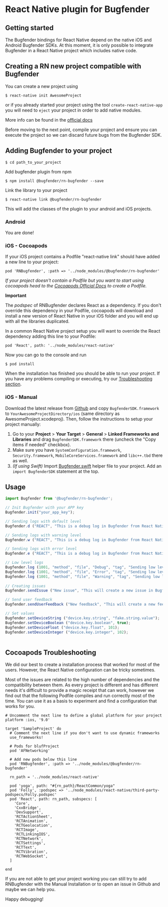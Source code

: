 # React Native plugin for Bugfender

## Getting started

The Bugfender bindings for React Native depend on the native iOS and Android Bugfender SDKs. At this moment, it is only possible to integrate Bugfender in a React Native project which includes native code. 

## Creating a RN new project compatible with Bugfender

You can create a new project using 

`$ react-native init AwesomeProject`

or if you already started your project using the tool `create-react-native-app` you will need to `eject` your project in order to add native modules. 

More info can be found in the [official docs](https://facebook.github.io/react-native/docs/getting-started.html)

Before moving to the next point, compile your project and ensure you can execute the project so we can discard future bugs from the Bugfender SDK. 

## Adding Bugfender to your project 

`$ cd path_to_your_project`

Add bugfender plugin from npm 

`$ npm install @bugfender/rn-bugfender --save`

Link the library to your project 

`$ react-native link @bugfender/rn-bugfender`

This will add the classes of the plugin to your android and iOS projects. 

### Android
You are done! 

### iOS - Cocoapods
If your iOS project contains a Podfile "react-native link" should have added a new line to your project: 

`pod 'RNBugfender', :path => '../node_modules/@bugfender/rn-bugfender'`

*If your project doesn't contain a Podfile but you want to start using cocoapods head to the [Cocoapods Official Docs](https://guides.cocoapods.org/using/the-podfile.html) to create a Podfile.*

**Important** 

The *podspec* of RNBugfender declares React as a dependency. If you don't override this dependency in your Podfile, cocoapods will download and install a new version of React Native in your iOS folder and you will end up with all the libraries duplicated.  

In a common React Native project setup you will want to override the React dependency adding this line to your Podfile: 

`pod 'React', path: '../node_modules/react-native'`

Now you can go to the console and run 

`$ pod install`

When the installation has finished you should be able to run your project. 
If you have any problems compiling or executing, try our [Troubleshooting section](#cocoapods-troubleshooting).

### iOS - Manual

Download the latest release from [Github](https://github.com/bugfender/BugfenderSDK-iOS/releases) and copy `BugfenderSDK.framework` to `YourAwesomeProjectDirectory/ios` (same directory as AwesomeProject.xcodeproj). Then, follow the instructions to setup your project manually: 
1. Go to your **Project** > **Your Target** > **General** > **Linked Frameworks and Libraries** and drag `BugfenderSDK.framework` there (uncheck the "Copy items if needed" checkbox).
1. Make sure you have `SystemConfiguration.framework`, `Security.framework`, `MobileCoreServices.framework` and `libc++.tbd` there as well.
1. _(If using Swift)_ Import [Bugfender.swift](https://raw.githubusercontent.com/bugfender/BugfenderSDK-iOS/master/swift/Bugfender.swift) helper file to your project. Add an `import BugfenderSDK` statement at the top.

## Usage
```javascript
import Bugfender from '@bugfender/rn-bugfender';

// Init Bugfender with your APP key 
Bugfender.init("your_app_key");

// Sending logs with default level 
Bugfender.d ("REACT", "This is a debug log in Bugfender from React Native");

// Sending logs with warning level 
Bugfender.w ("REACT", "This is a debug log in Bugfender from React Native");

// Sending logs with error level 
Bugfender.e ("REACT", "This is a debug log in Bugfender from React Native");

// Low level logs 
Bugfender.log (1001, "method", "file", "Debug", "tag", "Sending low level log.");
Bugfender.log (1001, "method", "file", "Error", "tag", "Sending low level log.");
Bugfender.log (1001, "method", "file", "Warning", "tag", "Sending low level log.");
        
// Creating issues 
Bugfender.sendIssue ("New issue", "This will create a new issue in Bugfender");

// Send user feedback 
Bugfender.sendUserFeedback ("New feedback", "This will create a new feedback in Bugfender");

// Set values 
Bugfender.setDeviceString ("device.key.string", "fake.string.value");
Bugfender.setDeviceBoolean ("device.key.boolean", true);
Bugfender.setDeviceFloat ("device.key.float", 101);
Bugfender.setDeviceInteger ("device.key.integer", 102);
        
```

## Cocoapods Troubleshooting 
We did our best to create a installation process that worked for most of the users. However, the React Native configuration can be tricky sometimes.

Most of the issues are related to the high number of dependencies and the compatibility between them. As every project is different and has different needs it's difficult to provide a magic receipt that can work, however we find out that the following Podfile compiles and run correctly most of the time. You can use it as a basis to experiment and find a configuration that works for you. 

```
# Uncomment the next line to define a global platform for your project
platform :ios, '9.0'

target 'SampleProject' do
  # Comment the next line if you don't want to use dynamic frameworks
  use_frameworks!

  # Pods for blufProject
  pod 'AFNetworking'

  # Add new pods below this line
  pod 'RNBugfender', :path => '../node_modules/@bugfender/rn-bugfender'

  rn_path = '../node_modules/react-native'

  pod 'yoga', path: "#{rn_path}/ReactCommon/yoga"
  pod 'Folly', :podspec => '../node_modules/react-native/third-party-podspecs/Folly.podspec'
  pod 'React', path: rn_path, subspecs: [
    'Core',
    'CxxBridge',
    'DevSupport',
    'RCTActionSheet',
    'RCTAnimation',
    'RCTGeolocation',
    'RCTImage',
    'RCTLinkingIOS',
    'RCTNetwork',
    'RCTSettings',
    'RCTText',
    'RCTVibration',
    'RCTWebSocket',
  ]
  
end
```

If you are not able to get your project working you can still try to add RNBugfender with the Manual Installation or to open an issue in Github and maybe we can help you. 

Happy debugging! 